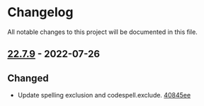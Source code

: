 # Changelog

All notable changes to this project will be documented in this file.

## [22.7.9] - 2022-07-26

## Changed
* Update spelling exclusion and codespell.exclude. [40845ee](https://github.com/greenbone/troubadix/commit/40845ee)

[22.7.9]: https://github.com/greenbone/troubadix/compare/22.7.9.dev1...22.7.9